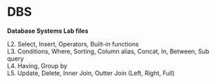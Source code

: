 # DBS
<b>Database Systems Lab files</b>

L2.  Select, Insert, Operators, Built-in functions </br>
L3.  Conditions, Where, Sorting, Column alias, Concat, In, Between, Sub query </br>
L4.  Having, Group by </br>
L5.  Update, Delete, Inner Join, Outter Join (Left, Right, Full) </br>
